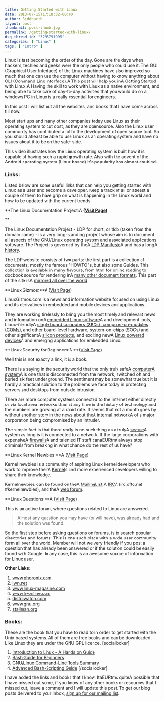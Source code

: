 ```yaml
---
title: Getting Started with Linux
date: 2013-07-15T17:18:32+00:00
author: Siddharth
layout: post
thumbnail: post-thumb.jpg
permalink: /getting-started-with-linux/
dsq_thread_id: "3295791995"
categories: [ "Linux" ]
tags: [ "Intro" ]
---
```


Linux is fast becoming the order of the day. Gone are the days when hackers, techies and geeks were the only people who could use it. The GUI (Graphical User Interface) of the Linux machines have also improved so much that one can use the computer without having to know anything about CLI (Command Line Interface).A This post will help you inA Getting Started with Linux.A Having the skill to work with Linux as a native environment, and being able to take care of day-to-day activities that you would do on a windows PC in Linux is a really essential for engineers.

In this post I will list out all the websites, and books that I have come across till now.

Most start ups and many other companies today use Linux as their operating system to cut cost, as they are opensource. Also the Linux user community has contributed a lot to the development of open source tool. So you should atleast be able to use Linux as an operating system and have no issues about it to be on the safer side.

This video illustrates how the Linux operating system is built how it is capable of having such a rapid growth rate. Also with the advent of the Android operating system (Linux based) it's popularity has almost doubled.



### **Links:**

Listed below are some useful links that can help you getting started with Linux as a user and become a developer. Keep a track of all or atleast a couple of them to have grip on what is happening in the Linux world and how to be updated with the current trends.

**The Linux Documentation Project:A **(<a href="http://www.tldp.org/" target="_blank">Visit Page</a>)**
  
** 

The Linux Documentation Project - LDP for short, or tldp (taken from the domain name) - is a very long-standing project whose aim is to document all aspects of the GNU/Linux operating system and associated applications software. The Project is governed by theA <a href="http://wiki.tldp.org/LDP%20Manifesto" target="_blank">LDP Manifesto</a>A and has a longA <a href="http://tldp.org/history.html" target="_blank">history</a>.

The LDP website consists of two parts: the first part is a collection of documents, mostly the famous "HOWTO"s, but also some Guides. This collection is available in many flavours, from html for online reading to docbook source for rendering inA <a href="http://tldp.org/docs.html#howto" target="_blank">many other document formats</a>. This part of the site isA <a href="http://wiki.tldp.org/Mirrors" target="_blank">mirrored all over the world</a>.

**Linux Gizmos:**A (<a href="http://linuxgizmos.com/" target="_blank">Visit Page</a>)

LinuxGizmos.com is a news and information website focused on using Linux and its derivatives in embedded and mobile devices and applications.

They are working tirelessly to bring you the most timely and relevant news and information onA <a href="http://linuxgizmos.com/category/software/" target="new">embedded Linux software</a>A and development tools, Linux-friendlyA <a href="http://linuxgizmos.com/category/boards/" target="new">single board computers (SBCs), computer-on-modules (COMs)</a>, and other board-level hardware, system-on-chips (SOCs) and other significantA <a href="http://linuxgizmos.com/category/chips/" target="new">silicon products</a>, and exciting newA <a href="http://linuxgizmos.com/category/devices/" target="new">Linux powered devices</a>A and emerging applications for embedded Linux.

**Linux Security for Beginners:A **(<a href="http://www.linuxtopia.org/LinuxSecurity/index.html" target="_blank">Visit Page</a>)

Well this is not exactly a link, it is a book.

There is a saying in the security world that the only truly safeA <a href="http://www.linuxtopia.org/LinuxSecurity/LinuxSecurity_Introduction1.html#" target="_blank">computerA system</a>A is one that is disconnected from the network, switched off and buried six feet under ground. The sentiment may be somewhat true but it is hardly a practical solution to the problems we face today in protecting servers and desktops from outside intrusion.

There are more computer systems connected to the internet either directly or via local area networks than at any time in the history of technology and the numbers are growing at a rapid rate. It seems that not a month goes by without another story in the news about theA <a href="http://www.linuxtopia.org/LinuxSecurity/LinuxSecurity_Introduction1.html#" target="_blank">internal network</a>A of a major corporation being compromised by an intruder.

The simple fact is that there really is no such thing as a trulyA <a href="http://www.linuxtopia.org/LinuxSecurity/LinuxSecurity_Introduction1.html#" target="_blank">secure</a>A system as long is it is connected to a network. If the large corporations with expensiveA <a href="http://www.linuxtopia.org/LinuxSecurity/LinuxSecurity_Introduction1.html#" target="_blank">firewalls</a>A and talented IT staff canaEURtmt always stop criminals from breaking in what chance do the rest of us have?

**Linux Kernel Newbies:**A (<a href="http://kernelnewbies.org/" target="_blank">Visit Page</a>)

Kernel newbies is a community of aspiring Linux kernel developers who work to improve theirA <a href="http://kernelnewbies.org/Kernel" target="_blank">Kernel</a>s and more experienced developers willing to share their knowledge.<a id="line-2"></a>
  
Kernelnewbies can be found on theA <a href="http://kernelnewbies.org/MailingList" target="_blank">MailingList</a>,A <a href="http://kernelnewbies.org/IRC" target="_blank">IRC</a>A (irc.oftc.net #kernelnewbies), and theA <a href="http://forum.kernelnewbies.org/" target="_blank">web forum</a>.

**Linux Questions:**A (<a href="http://www.linuxquestions.org/" target="_blank">Visit Page</a>)

This is an active forum, where questions related to Linux are answered.

> Almost any question you may have (or will have), was already had and the solution was found.

So the first step before asking questions on forums, is to search popular directories and forums. This is one such place with a wide user community form all over the world. Member will not we very friendly if you post a question that has already been answered or if the solution could be easily found with Google. In any case, this is an awesome source of information for Linux user.

**Other Links:**

  1. <a href="http://www.phoronix.com/" target="_blank">www.phoronix.com</a>
  2. <a href="http://lwn.net/" target="_blank">lwn.net</a>
  3. <a href="http://www.linux-magazine.com/" target="_blank">www.linux-magazine.com</a>
  4. <a href="http://www.h-online.com/" target="_blank">www.h-online.com</a>
  5. <a href="http://distrowatch.com/" target="_blank">distrowatch.com</a>
  6. <a href="http://www.gnu.org/" target="_blank">www.gnu.org</a>
  7. <a href="http://stallman.org/" target="_blank">stallman.org</a>

### Books:

These are the book that you have to read to in order to get started with the Unix based systems. All of them are free books and can be downloaded. Like Linux they are under the GNU GPL licence. [sociallocker] 

  1. <a href="http://www.tldp.org/LDP/intro-linux/intro-linux.pdf" target="_blank">Introduction to Linux - A Hands on Guide</a>
  2. <a href="http://www.tldp.org/LDP/Bash-Beginners-Guide/Bash-Beginners-Guide.pdf" target="_blank">Bash Guide for Beginners</a>
  3. <a href="http://www.tldp.org/LDP/GNU-Linux-Tools-Summary/GNU-Linux-Tools-Summary.pdf" target="_blank">GNU/Linux Command-Line Tools Summary</a>
  4. <a href="http://www.tldp.org/LDP/abs/abs-guide.pdf" target="_blank">Advanced Bash-Scripting Guide</a> [/sociallocker] 

I have added the links and books that I know. ItaEURtms quiteA possible that I have missed out some, if you know of any other books or resources that I missed out, leave a comment and I will update this post. To get our blog posts delivered to your inbox, <a href="http://embedjournal.com/subscribe/" target="_blank">sign up for our mailing list</a>.